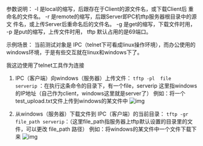 参数说明：
              -l  是local的缩写，后跟存在于Client的源文件名，或下载Client后  重命名的文件名。
              -r   是remote的缩写，后跟Server即PC机tftp服务器根目录中的源文 件名，或上传Server后重命名后的文件名。
              -g  是get的缩写，下载文件时用，
              -p  是put的缩写，上传文件时用，
              tftp 默认占用的是69端口。

示例场景：
当前测试对象是 IPC（telnet下可看成linux操作环境），而办公使用的windows环境，于是有些交互就在linux和windows下了。

我这边使用了telnet工具作为连接
1. IPC（客户端）向windows（服务器）上传文件：
`tftp -pl  file  serverip`  ：在执行这条命令的目录下，有一个file，serverip 这里指windows的IP地址（自己作为client，windows这里就是server了）
例如：将一个test_upload.txt文件上传到windows的某文件中
![img](../../markdown_pic/TestDeveloping_ftp_upload.png)
  
2. 从windows（服务器）下载文件到 IPC（客户端）的当前目录：
`tftp -gr file_path serverip`：（这里file_path指服务器上tftp默认设置的目录里的文件，可以更改 file_path 路径）
例如：将windows的某文件中一个文件下载下来
![img](../../markdown_pic/TestDeveloping_ftp_download.png)